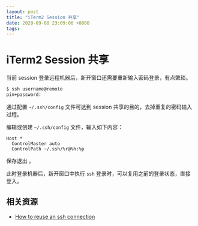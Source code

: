 ```yaml
---
layout: post
title: "iTerm2 Session 共享"
date: 2020-09-08 23:09:00 +0800
tags: 
---
```

    
# iTerm2 Session 共享

当前 session 登录远程机器后，新开窗口还需要重新输入密码登录，有点繁琐。

```sh
$ ssh username@remote
pin+password:
```

通过配置 `~/.ssh/config` 文件可达到 session 共享的目的，去掉重复的密码输入过程。

编辑或创建 `~/.ssh/config` 文件，输入如下内容：

```
Host *
  ControlMaster auto
  ControlPath ~/.ssh/%r@%h:%p
```

保存退出 。

此时登录机器后，新开窗口中执行 `ssh` 登录时，可以复用之前的登录状态，直接登入。


## 相关资源

- [How to reuse an ssh connection](https://stackoverflow.com/questions/20410252/how-to-reuse-an-ssh-connection)
    